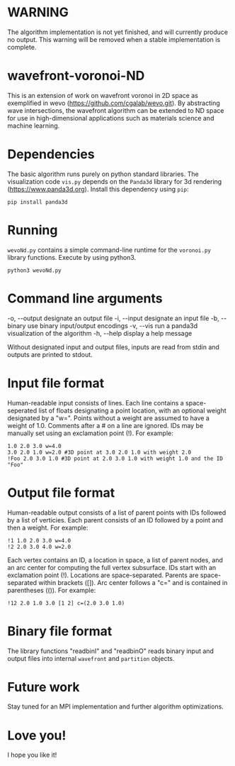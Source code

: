 # WARNING

The algorithm implementation is not yet finished,
and will currently produce no output.
This warning will be removed when a stable implementation is complete.

# wavefront-voronoi-ND

This is an extension of work on wavefront voronoi in 2D space as exemplified in
wevo (https://github.com/cgalab/wevo.git).
By abstracting wave intersections,
the wavefront algorithm can be extended to ND space for use in high-dimensional
applications such as materials science and machine learning.

# Dependencies

The basic algorithm runs purely on python standard libraries.
The visualization code ```vis.py``` depends on the ```Panda3d``` library
for 3d rendering (https://www.panda3d.org).
Install this dependency using ```pip```:

```pip install panda3d```

# Running

```wevoNd.py``` contains a simple command-line runtime for the ```voronoi.py```
library functions.
Execute by using python3.

```python3 wevoNd.py```

# Command line arguments

-o, --output	<filename> designate an output file
-i, --input	<filename> designate an input file
-b, --binary	use binary input/output encodings
-v, --vis	run a panda3d visualization of the algorithm
-h, --help	display a help message

Without designated input and output files, inputs are read from stdin and
outputs are printed to stdout.

# Input file format

Human-readable input consists of lines.
Each line contains a space-seperated list of floats designating a point
location, with an optional weight designated by a "w=".
Points without a weight are assumed to have a weight of 1.0.
Comments after a \# on a line are ignored.
IDs may be manually set using an exclamation point (!).
For example:

```
1.0 2.0 3.0 w=4.0
3.0 2.0 1.0 w=2.0 #3D point at 3.0 2.0 1.0 with weight 2.0
!Foo 2.0 3.0 1.0 #3D point at 2.0 3.0 1.0 with weight 1.0 and the ID "Foo"
```

# Output file format

Human-readable output consists of a list of parent points with IDs
followed by a list of verticies.
Each parent consists of an ID followed by a point and then a weight.
For example:

```
!1 1.0 2.0 3.0 w=4.0
!2 2.0 3.0 4.0 w=2.0
```

Each vertex contains an ID, a location in space, a list of parent nodes,
and an arc center for computing the full vertex subsurface.
IDs start with an exclamation point (!).
Locations are space-separated.
Parents are space-separated within brackets ([]).
Arc center follows a "c=" and is contained in parentheses (()).
For example:

```
!12 2.0 1.0 3.0 [1 2] c=(2.0 3.0 1.0)
```

# Binary file format

The library functions "readbinI" and "readbinO" reads binary input and output
files into internal ```wavefront``` and ```partition``` objects.

# Future work

Stay tuned for an MPI implementation and further algorithm optimizations.

# Love you!
I hope you like it!
